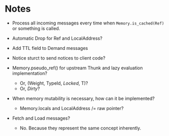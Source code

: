 # Notes

- Process all incoming messages every time when `Memory.is_cached(Ref)` or
  something is called.
- Automatic Drop for Ref and LocalAddress?
- Add TTL field to Demand messages
- Notice sturct to send notices to client code?
- Memory.pseudo\_ref() for upstream Thunk and lazy evaluation implementation?
  - Or, (Weight, TypeId, *Locked*, T)?
  - Or, *Dirty*?
- When memory mutability is necessary, how can it be implemented?
  - Memory.locals and LocalAddress /= raw pointer?

- Fetch and Load messages?
  - No. Because they represent the same concept inherently.
